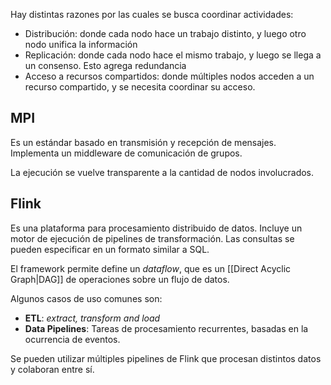 Hay distintas razones por las cuales se busca coordinar actividades:

- Distribución: donde cada nodo hace un trabajo distinto, y luego otro nodo unifica la información
- Replicación: donde cada nodo hace el mismo trabajo, y luego se llega a un consenso. Esto agrega redundancia
- Acceso a recursos compartidos: donde múltiples nodos acceden a un recurso compartido, y se necesita coordinar su acceso.

## MPI

Es un estándar basado en transmisión y recepción de mensajes. Implementa un middleware de comunicación de grupos.

La ejecución se vuelve transparente a la cantidad de nodos involucrados.

## Flink

Es una plataforma para procesamiento distribuido de datos. Incluye un motor de ejecución de pipelines de transformación. Las consultas se pueden especificar en un formato similar a SQL.

El framework permite define un *dataflow*, que es un [[Direct Acyclic Graph|DAG]] de operaciones sobre un flujo de datos.

Algunos casos de uso comunes son:

- **ETL**: *extract, transform and load*
- **Data Pipelines**: Tareas de procesamiento recurrentes, basadas en la ocurrencia de eventos.

Se pueden utilizar múltiples pipelines de Flink que procesan distintos datos y colaboran entre sí.
